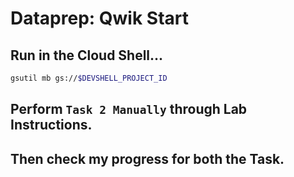 # Dataprep: Qwik Start
## Run in the Cloud Shell...

```bash
gsutil mb gs://$DEVSHELL_PROJECT_ID
```
## Perform `Task 2 Manually` through Lab Instructions.

## Then check my progress for both the Task.